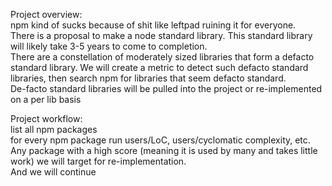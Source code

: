 Project overview:  
    npm kind of sucks because of shit like leftpad ruining it for everyone.  
    There is a proposal to make a node standard library.  This standard library will likely take 3-5 years to come to completion.  
    There are a constellation of moderately sized libraries that form a defacto standard library.  We will create a metric to detect such defacto standard libraries, then search npm for libraries that seem defacto standard.  
    De-facto standard libraries will be pulled into the project or re-implemented on a per lib basis  
  
Project workflow:  
    list all npm packages  
    for every npm package run users/LoC, users/cyclomatic complexity, etc.  
    Any package with a high score (meaning it is used by many and takes little work) we will target for re-implementation.  
    And we will continue  
  
  
